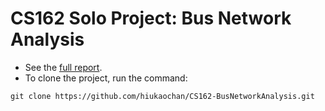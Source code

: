 # CS162 Solo Project: Bus Network Analysis

* See the [full report](./Full_Technical_Report.pdf).
* To clone the project, run the command:
```
git clone https://github.com/hiukaochan/CS162-BusNetworkAnalysis.git
```
